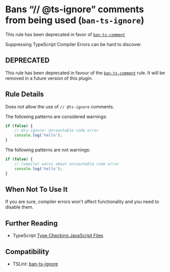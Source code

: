 # Bans “// @ts-ignore” comments from being used (`ban-ts-ignore`)

This rule has been deprecated in favor of [`ban-ts-comment`](./ban-ts-comment.md)

Suppressing TypeScript Compiler Errors can be hard to discover.

## DEPRECATED

This rule has been deprecated in favour of the [`ban-ts-comment`](./ban-ts-comment.md) rule.
It will be removed in a future version of this plugin.

## Rule Details

Does not allow the use of `// @ts-ignore` comments.

The following patterns are considered warnings:

```ts
if (false) {
    // @ts-ignore: Unreachable code error
    console.log('hello');
}
```

The following patterns are not warnings:

```ts
if (false) {
    // Compiler warns about unreachable code error
    console.log('hello');
}
```

## When Not To Use It

If you are sure, compiler errors won't affect functionality and you need to disable them.

## Further Reading

-   TypeScript [Type Checking JavaScript Files](https://www.typescriptlang.org/docs/handbook/type-checking-javascript-files.html)

## Compatibility

-   TSLint: [ban-ts-ignore](https://palantir.github.io/tslint/rules/ban-ts-ignore/)
